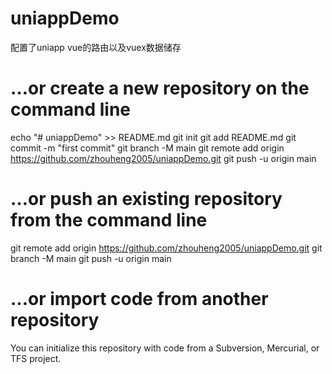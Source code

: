 # uniappDemo
配置了uniapp vue的路由以及vuex数据储存 

# …or create a new repository on the command line
echo "# uniappDemo" >> README.md
git init
git add README.md
git commit -m "first commit"
git branch -M main
git remote add origin https://github.com/zhouheng2005/uniappDemo.git
git push -u origin main
# …or push an existing repository from the command line
git remote add origin https://github.com/zhouheng2005/uniappDemo.git
git branch -M main
git push -u origin main
# …or import code from another repository
You can initialize this repository with code from a Subversion, Mercurial, or TFS project.